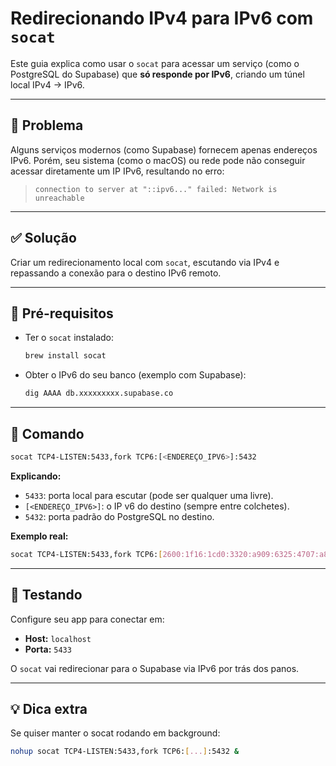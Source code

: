 # Redirecionando IPv4 para IPv6 com `socat`

Este guia explica como usar o `socat` para acessar um serviço (como o PostgreSQL do Supabase) que **só responde por IPv6**, criando um túnel local IPv4 → IPv6.

---

## 🧨 Problema

Alguns serviços modernos (como Supabase) fornecem apenas endereços IPv6. Porém, seu sistema (como o macOS) ou rede pode não conseguir acessar diretamente um IP IPv6, resultando no erro:

> `connection to server at "::ipv6..." failed: Network is unreachable`

---

## ✅ Solução

Criar um redirecionamento local com `socat`, escutando via IPv4 e repassando a conexão para o destino IPv6 remoto.

---

## 🔧 Pré-requisitos

- Ter o `socat` instalado:

  ```bash
  brew install socat
  ```

- Obter o IPv6 do seu banco (exemplo com Supabase):

  ```bash
  dig AAAA db.xxxxxxxxx.supabase.co
  ```

---

## 🚀 Comando

```bash
socat TCP4-LISTEN:5433,fork TCP6:[<ENDEREÇO_IPV6>]:5432
```

**Explicando:**
- `5433`: porta local para escutar (pode ser qualquer uma livre).
- `[<ENDEREÇO_IPV6>]`: o IP v6 do destino (sempre entre colchetes).
- `5432`: porta padrão do PostgreSQL no destino.

**Exemplo real:**

```bash
socat TCP4-LISTEN:5433,fork TCP6:[2600:1f16:1cd0:3320:a909:6325:4707:a81c]:5432
```

---

## 🧪 Testando

Configure seu app para conectar em:

- **Host:** `localhost`
- **Porta:** `5433`

O `socat` vai redirecionar para o Supabase via IPv6 por trás dos panos.

---

## 💡 Dica extra

Se quiser manter o socat rodando em background:

```bash
nohup socat TCP4-LISTEN:5433,fork TCP6:[...]:5432 &
```